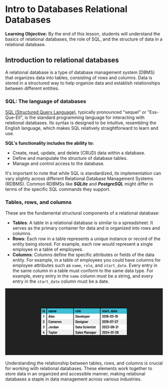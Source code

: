 <h1>
  <span class="headline">Intro to Databases</span>
  <span class="subhead">Relational Databases</span>
</h1>

**Learning Objective:** By the end of this lesson, students will understand the basics of relational databases, the role of SQL, and the structure of data in a relational database.

## Introduction to relational databases

A relational database is a type of database management system (DBMS) that organizes data into tables, consisting of rows and columns. Data is stored in a structured way to help organize data and establish relationships between different entities.

### SQL: The language of databases

[SQL (Structured Query Language)](https://developer.mozilla.org/en-US/docs/Glossary/SQL), typically pronounced "sequel" or "Ess-Que-Ell", is the standard programming language for interacting with relational databases. Its syntax is designed to be intuitive, resembling the English language, which makes SQL relatively straightforward to learn and use.

**SQL's functionality includes the ability to:**

- Create, read, update, and delete (CRUD) data within a database.
- Define and manipulate the structure of database tables.
- Manage and control access to the database.

It's important to note that while SQL is standardized, its implementation can vary slightly across different Relational Database Management Systems (RDBMS). Common RDBMSs like ***SQLite*** and ***PostgreSQL*** might differ in terms of the specific SQL commands they support.

### Tables, rows, and columns

These are the fundamental structural components of a relational database:

- **Tables**: A table in a relational database is similar to a spreadsheet. It serves as the primary container for data and is organized into rows and columns.
- **Rows**: Each row in a table represents a unique instance or record of the entity being stored. For example, each row would represent a single employee in a table of employees.
- **Columns**: Columns define the specific attributes or fields of the data entity. For example, in a table of employees you could have columns for employee attributes such as `name`, `role`, and `start_date`. Every entry in the same column in a table must conform to the same data type. For example, every entry in the `name` column must be a string, and every entry in the `start_date` column must be a date.

![An example of a relational database table](./assets/table-diagram.png)

Understanding the relationship between tables, rows, and columns is crucial for working with relational databases. These elements work together to store data in an organized and accessible manner, making relational databases a staple in data management across various industries.

